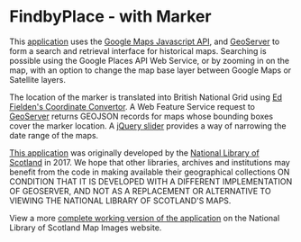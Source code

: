 FindbyPlace - with Marker
=========================

This <a href="http://geo.nls.uk/maps/dev/NLSFindByPlaceMarker/index.html">application</a> uses the <a href="https://developers.google.com/maps/documentation/javascript/">Google Maps Javascript API</a>,  and <a href="http://geoserver.org/">GeoServer</a> to form a search and retrieval interface for historical maps. Searching is possible using the Google Places API Web Service, or by zooming in on the map, with an option to change the map base layer between Google Maps or Satellite layers. 

The location of the marker is translated into British National Grid using <a href="http://www.fieldenmaps.info/cconv/">Ed Fielden's Coordinate Convertor</a>. A Web Feature Service request to <a href="http://geoserver.org/">GeoServer</a> returns GEOJSON records for maps whose bounding boxes cover the marker location. A <a href="https://jqueryui.com/slider/">jQuery slider</a> provides a way of narrowing the date range of the maps.

<a href="http://geo.nls.uk/maps/dev/NLSFindByPlaceMarker/index.html">This application</a> was originally developed by the <a href="http://www.nls.uk">National Library of Scotland<a> in 2017. We hope that other libraries, archives and institutions may benefit from the code in making available their geographical collections ON CONDITION THAT IT IS DEVELOPED WITH A DIFFERENT IMPLEMENTATION OF GEOSERVER, AND NOT AS A REPLACEMENT OR ALTERNATIVE TO VIEWING THE NATIONAL LIBRARY OF SCOTLAND'S MAPS.

View a more <a href="http://maps.nls.uk/geo/find/marker/">complete working version of the application</a> on the National Library of Scotland Map Images website.

